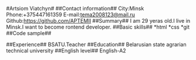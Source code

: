 #Artsiom Viatchyn#
##Contact information##
Сity:Minsk
Phone:+375447161359
E-mail:tema2008123@mail.ru
Github:https://github.com/APTEMII
##Summary##
I am 29 yeras old.I live in Minsk.I want to become rontend developer.
##Basic skills##
*html
*css
\*git
##Сode sample##

<title> italy2020</title>
<meta name="description" content="обзор евро2020">
<meta property="og:image" content="/images-header.png">
##Experience##
BSATU.Teacher
##Education##
Belarusian state agrarian technical university
##English level##
English-A2
